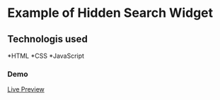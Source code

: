# Example of Hidden Search Widget

## Technologis used

*HTML
*CSS
\*JavaScript

### Demo

[Live Preview]()
